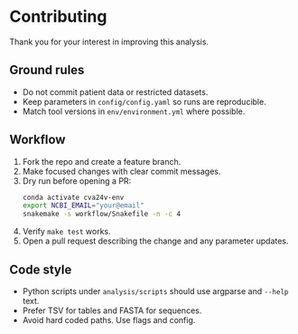 # Contributing

Thank you for your interest in improving this analysis.

## Ground rules
- Do not commit patient data or restricted datasets.
- Keep parameters in `config/config.yaml` so runs are reproducible.
- Match tool versions in `env/environment.yml` where possible.

## Workflow
1. Fork the repo and create a feature branch.
2. Make focused changes with clear commit messages.
3. Dry run before opening a PR:
   ```bash
   conda activate cva24v-env
   export NCBI_EMAIL="your@email"
   snakemake -s workflow/Snakefile -n -c 4
   ```
4. Verify `make test` works.
5. Open a pull request describing the change and any parameter updates.

## Code style
- Python scripts under `analysis/scripts` should use argparse and `--help` text.
- Prefer TSV for tables and FASTA for sequences.
- Avoid hard coded paths. Use flags and config.
